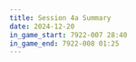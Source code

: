 ```yaml
---
title: Session 4a Summary
date: 2024-12-20
in_game_start: 7922-007 28:40
in_game_end: 7922-008 01:25
---
```

